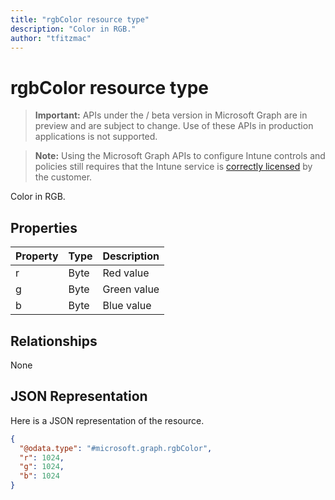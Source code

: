 ```yaml
---
title: "rgbColor resource type"
description: "Color in RGB."
author: "tfitzmac"
---
```


# rgbColor resource type

> **Important:** APIs under the / beta version in Microsoft Graph are in preview and are subject to change. Use of these APIs in production applications is not supported.

> **Note:** Using the Microsoft Graph APIs to configure Intune controls and policies still requires that the Intune service is [correctly licensed](https://go.microsoft.com/fwlink/?linkid=839381) by the customer.

Color in RGB.
## Properties
|Property|Type|Description|
|:---|:---|:---|
|r|Byte|Red value|
|g|Byte|Green value|
|b|Byte|Blue value|

## Relationships
None
## JSON Representation
Here is a JSON representation of the resource.
<!-- {
  "blockType": "resource",
  "@odata.type": "microsoft.graph.rgbColor"
}
-->
``` json
{
  "@odata.type": "#microsoft.graph.rgbColor",
  "r": 1024,
  "g": 1024,
  "b": 1024
}
```





